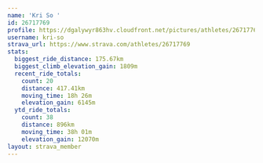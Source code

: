 ```yaml
---
name: 'Kri So '
id: 26717769
profile: https://dgalywyr863hv.cloudfront.net/pictures/athletes/26717769/7761026/14/large.jpg
username: kri-so
strava_url: https://www.strava.com/athletes/26717769
stats:
  biggest_ride_distance: 175.67km
  biggest_climb_elevation_gain: 1809m
  recent_ride_totals:
    count: 20
    distance: 417.41km
    moving_time: 18h 26m
    elevation_gain: 6145m
  ytd_ride_totals:
    count: 38
    distance: 896km
    moving_time: 38h 01m
    elevation_gain: 12070m
layout: strava_member
--- 
```

